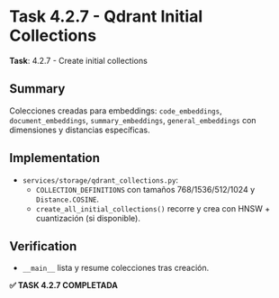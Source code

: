 # Task 4.2.7 - Qdrant Initial Collections

**Task**: 4.2.7 - Create initial collections

## Summary
Colecciones creadas para embeddings: `code_embeddings`, `document_embeddings`, `summary_embeddings`, `general_embeddings` con dimensiones y distancias específicas.

## Implementation
- `services/storage/qdrant_collections.py`:
  - `COLLECTION_DEFINITIONS` con tamaños 768/1536/512/1024 y `Distance.COSINE`.
  - `create_all_initial_collections()` recorre y crea con HNSW + cuantización (si disponible).

## Verification
- `__main__` lista y resume colecciones tras creación.

**✅ TASK 4.2.7 COMPLETADA**

